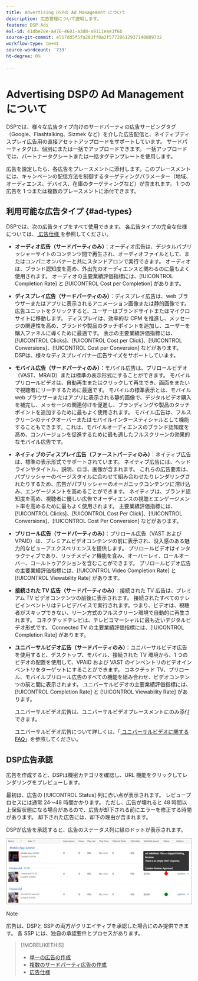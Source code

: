 ```yaml
---
title: Advertising DSPの Ad Management について
description: 広告管理について説明します。
feature: DSP Ads
exl-id: 41dbe28e-a476-4601-a3d8-a9111eae3f6b
source-git-commit: e517dd5f5fa283ff8a2f57728612937148889732
workflow-type: tm+mt
source-wordcount: '733'
ht-degree: 0%

---
```


# Advertising DSPの Ad Management について

<!-- add "The Ads View (Dashboard?)" section -->

DSPでは、様々な広告タイプ向けのサードパーティの広告サービングタグ（Google、Flashtalking、Sizmek など）を介した広告配信と、ネイティブディスプレイ広告用の直接アセットアップロードをサポートしています。 サードパーティタグは、個別にまたは一括でアップロードできます。 一括アップロードでは、パートナータグシートまたは一括タグテンプレートを使用します。

<!-- The bulk upload feature requires you to either a) upload DoubleClick and Flashtalking tag sheets or b) download a template, input your tags into the template, and then re-upload the template. -->
<!-- need a list of all supported third-party ad servers; see file in future-tbd folder -->

広告を設定したら、各広告をプレースメントに添付します。このプレースメントには、キャンペーンの配信方法を制御するターゲティングパラメーター（地域、オーディエンス、デバイス、在庫のターゲティングなど）が含まれます。 1 つの広告を 1 つまたは複数のプレースメントに添付できます。

## 利用可能な広告タイプ {#ad-types}

DSPでは、次の広告タイプをすべて使用できます。 各広告タイプの完全な仕様については、[ 広告仕様 ](ad-specs.md) を参照してください。

* **オーディオ広告（サードパーティのみ）**：オーディオ広告は、デジタルパブリッシャーサイトのコンテンツ間で再生され、オーディオファイルとして、またはコンパニオンバナーと共にスタンドアロンで実行できます。 オーディオは、ブランド認知度を高め、外出先のオーディエンスと関わるのに最もよく使用されます。 オーディオの主要業績評価指標には、[!UICONTROL Completion Rate] と [!UICONTROL Cost per Completion] があります。

* **ディスプレイ広告（サードパーティのみ）**：ディスプレイ広告は、web ブラウザーまたはアプリに表示されるアニメーション画像または静的画像です。 広告ユニットをクリックすると、ユーザーはブランドサイトまたはマイクロサイトに移動します。 ディスプレイは、効率的な CPM を推進し、メッセージの関連性を高め、ブランドや製品のタッチポイントを追加し、ユーザーを購入ファネルに導くために最適です。 表示の主要業績評価指標には、[!UICONTROL Clicks]、[!UICONTROL Cost per Click]、[!UICONTROL Conversions]、[!UICONTROL Cost per Conversion] などがあります。 DSPは、様々なディスプレイバナー広告サイズをサポートしています。

* **モバイル広告（サードパーティのみ）**：モバイル広告は、プリロールビデオ（VAST、MRAID）または標準の表示形式にすることができます。 モバイルプリロールビデオは、自動再生またはクリックして再生でき、画面をまたいで視聴者にリーチするために最適です。 モバイルの標準表示とは、モバイル web ブラウザーまたはアプリに表示される静的画像で、デジタルビデオ購入を補完し、メッセージの関連付けを促進し、ブランディングや製品のタッチポイントを追加するために最もよく使用されます。 モバイル広告は、フルスクリーンのテイクオーバーまたはモバイルインタースティシャルとして機能することもできます。これは、モバイルオーディエンスのブランド認知度を高め、コンバージョンを促進するために最も適したフルスクリーンの効果的なモバイル広告です。

* **ネイティブのディスプレイ広告（ファーストパーティのみ）**：ネイティブ広告は、標準の表示形式でサポートされています。 ネイティブ広告には、ヘッドラインやタイトル、説明、ロゴ、画像が含まれます。 これらの広告要素は、パブリッシャーのページスタイルに合わせて組み合わせたりレンダリングされたりするため、広告がパブリッシャーのオーガニックコンテンツに溶け込み、エンゲージメントを高めることができます。 ネイティブは、ブランド認知度を高め、視聴者に優しい広告でオーディエンスの視聴とエンゲージメント率を高めるために最もよく使用されます。 主要業績評価指標には、[!UICONTROL Clicks]、[!UICONTROL Cost Per Click]、[!UICONTROL Conversions]、[!UICONTROL Cost Per Conversion] などがあります。

* **プリロール広告（サードパーティのみ）**：プリロール広告（VAST および VPAID）は、プレミアムビデオコンテンツの前に表示され、没入感のある魅力的なビューアエクスペリエンスを提供します。 プリロールビデオはインタラクティブであり、リッチメディア機能を含み、オーバーレイ、ロールオーバー、コールトゥアクションを含むことができます。 プリロールビデオ広告の主要業績評価指標には、[!UICONTROL Video Completion Rate] と [!UICONTROL Viewability Rate] があります。

* **接続された TV 広告（サードパーティのみ）**：接続された TV 広告は、プレミアム TV ビデオコンテンツの前後に表示されます。 接続されたすべてのテレビインベントリはテレビデバイスで実行されます。つまり、ビデオは、視聴者がスキップできない、リーン方式のフルスクリーン環境で自動的に再生されます。 コネクテッドテレビは、テレビコマーシャルに最も近いデジタルビデオ形式です。 Connected TV の主要業績評価指標には、[!UICONTROL Completion Rate] があります。

* **ユニバーサルビデオ広告（サードパーティのみ）**：ユニバーサルビデオ広告を使用すると、デスクトップ、モバイル、接続された TV 環境から、1 つのビデオの配置を使用して、VPAID および VAST のインベントリのビデオインベントリをターゲットにすることができます。 コネクテッド TV、プリロール、モバイルプリロール広告のすべての機能を組み合わせ、ビデオコンテンツの前と間に表示されます。 ユニバーサルビデオの主要業績評価指標には、[!UICONTROL Completion Rate] と [!UICONTROL Viewability Rate] があります。

  ユニバーサルビデオ広告は、ユニバーサルビデオプレースメントにのみ添付できます。

  ユニバーサルビデオ広告について詳しくは、「[ ユニバーサルビデオに関する FAQ](/help/dsp/campaign-management/faq-universal-video.md)」を参照してください。

## DSP広告承認

広告を作成すると、DSPは機密カテゴリを確認し、URL 機能をクリックしてレンダリングをプレビューします。

最初は、広告の [!UICONTROL Status] 列に赤い点が表示されます。 レビュープロセスには通常 24～48 時間かかります。 ただし、広告が壊れると 48 時間以上保留状態になる場合があるので、広告が却下される前にエラーを修正する時間があります。 却下された広告には、却下の理由が含まれます。

DSPが広告を承認すると、広告のステータス列に緑のドットが表示されます。

![[!UICONTROL Status] 列内の承認インジケーター ](/help/dsp/assets/ad-approval-status.png)

>[!NOTE]
>
>広告は、DSPと SSP の両方がクリエイティブを承認した場合にのみ提供できます。 各 SSP には、独自の承認要件とプロセスがあります。

>[!MORELIKETHIS]
>
>* [ 単一の広告の作成 ](ad-create.md)
>* [ 複数のサードパーティ広告の作成 ](ad-create-multiple.md)
>* [ 広告仕様 ](ad-specs.md)
